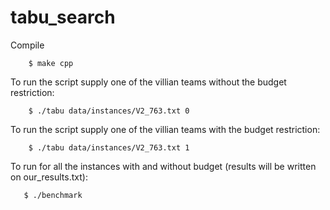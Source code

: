tabu_search
===========

Compile

```
    $ make cpp 
```

To run the script supply one of the villian teams without the budget restriction:

```
    $ ./tabu data/instances/V2_763.txt 0
```

To run the script supply one of the villian teams with the budget restriction:

```
    $ ./tabu data/instances/V2_763.txt 1
```

To run for all the instances with and without budget (results will be written on our_results.txt):
```
   $ ./benchmark
